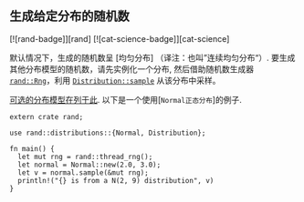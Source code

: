 ## 生成给定分布的随机数

[![rand-badge]][rand] [![cat-science-badge]][cat-science]

默认情况下，生成的随机数呈 [均匀分布] （译注：也叫”连续均匀分布“）.
要生成其他分布模型的随机数，请先实例化一个分布, 然后借助随机数生成器 [`rand::Rng`]，利用
[`Distribution::sample`] 从该分布中采样。


 [可选的分布模型在列于此][rand-distributions]. 以下是一个使用[`Normal正态分布`]的例子.

```
extern crate rand;

use rand::distributions::{Normal, Distribution};

fn main() {
  let mut rng = rand::thread_rng();
  let normal = Normal::new(2.0, 3.0);
  let v = normal.sample(&mut rng);
  println!("{} is from a N(2, 9) distribution", v)
}
```

[`Distribution::sample`]: https://docs.rs/rand/*/rand/distributions/trait.Distribution.html#tymethod.sample
[`Normal`]: https://docs.rs/rand/*/rand/distributions/normal/struct.Normal.html
[`rand::Rng`]: https://docs.rs/rand/*/rand/trait.Rng.html
[rand-distributions]: https://docs.rs/rand/*/rand/distributions/index.html

[uniform distribution]: https://en.wikipedia.org/wiki/Uniform_distribution_(continuous)
